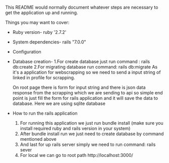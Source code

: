 
This README would normally document whatever steps are necessary to get the
application up and running.

Things you may want to cover:

* Ruby version- ruby '2.7.2'

* System dependencies- rails "7.0.0"

* Configuration

* Database creation- 
   1.For create database just run command : rails db:create
   2.For migrating database run command: rails db:migrate
  As it's a application for webscrapping so we need to send a input string of linked in profile
  for scrapping.

  On root page there is form for input string and there is json data response from the scrapping which we are sending to api
  so simple end point is just fill the form for rails application and it will save the data to database. Here we are using 
  sqlite database
* How to run the rails application 

  1. For running this application we just run bundle install (make sure you install required ruby and rails version in your system)
  2. After bundle install run we just need to create database by command mentioned above
  3. And last for up rails server simply we need to run command: rails sever
  4. For local we can go to root path http://localhost:3000/ 
  
